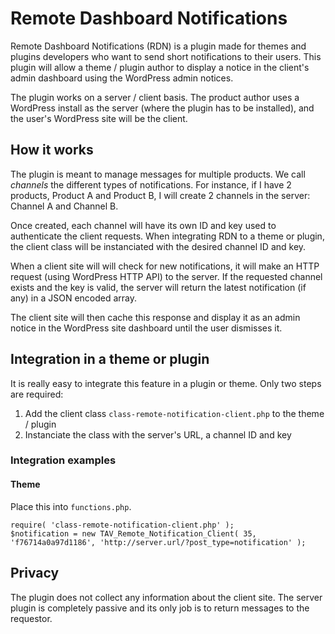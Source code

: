 Remote Dashboard Notifications
==============================

Remote Dashboard Notifications (RDN) is a plugin made for themes and plugins developers who want to send short notifications to their users. This plugin will allow a theme / plugin author to display a notice in the client's admin dashboard using the WordPress admin notices.

The plugin works on a server / client basis. The product author uses a WordPress install as the server (where the plugin has to be installed), and the user's WordPress site will be the client.

## How it works ##

The plugin is meant to manage messages for multiple products. We call _channels_ the different types of notifications. For instance, if I have 2 products, Product A and Product B, I will create 2 channels in the server: Channel A and Channel B.

Once created, each channel will have its own ID and key used to authenticate the client requests. When integrating RDN to a theme or plugin, the client class will be instanciated with the desired channel ID and key.

When a client site will will check for new notifications, it will make an HTTP request (using WordPress HTTP API) to the server. If the requested channel exists and the key is valid, the server will return the latest notification (if any) in a JSON encoded array.

The client site will then cache this response and display it as an admin notice in the WordPress site dashboard until the user dismisses it.

## Integration in a theme or plugin ##

It is really easy to integrate this feature in a plugin or theme. Only two steps are required:

1. Add the client class `class-remote-notification-client.php` to the theme / plugin
2. Instanciate the class with the server's URL, a channel ID and key

### Integration examples ###

#### Theme ####

Place this into `functions.php`.

    require( 'class-remote-notification-client.php' );
    $notification = new TAV_Remote_Notification_Client( 35, 'f76714a0a97d1186', 'http://server.url/?post_type=notification' );

## Privacy ##

The plugin does not collect any information about the client site. The server plugin is completely passive and its only job is to return messages to the requestor.